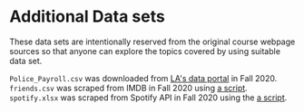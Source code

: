 # Additional Data sets 

These data sets are intentionally reserved from the original course webpage sources so that anyone can explore the topics covered by using suitable data set. 


`Police_Payroll.csv` was downloaded from [LA's data portal](https://controllerdata.lacity.org/Payroll/Police-Payroll/sxpf-rh6t) in Fall 2020.   
`friends.csv` was scraped from IMDB in Fall 2020 using [a script](https://github.com/ics80-fa20/ids-website/blob/master/slides/data/scrape_friends.R).  
`spotify.xlsx` was scraped from Spotify API in Fall 2020 using the [a script](https://github.com/ics80-fa20/ids-website/blob/master/slides/data/curate-spotify.R).

